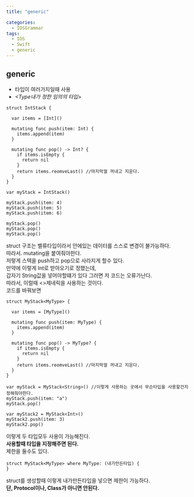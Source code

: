 ```yaml
---
title: "generic"

categories:
  - IOSGrammar
tags:
  - IOS
  - Swift
  - generic
---
```


## generic
- 타입이 여러가지일때 사용
- *<Type내가 정한 임의의 타입*>

~~~
struct IntStack {
  
  var items = [Int]()

  mutating func push(item: Int) {
    items.append(item)
  }

  mutating func pop() -> Int? {
    if items.isEmpty {
      return nil
    }
    return items.reomveLast() //마지막껄 꺼내고 지운다.
  }
}

var myStack = IntStack()

myStack.push(item: 4)
myStack.push(item: 5)
myStack.push(item: 6)

myStack.pop()
myStack.pop()
myStack.pop()
~~~
struct 구조는 벨류타입이라서 안에있는 데이터를 스스로 변경이 불가능하다.  
따라서. mutating을 붙여줘야한다.  
저렇게 스텍을 push하고 pop으로 사라지게 할수 있다.  
만약에 이렇게 Int로 받아오기로 정했는데,  
갑자기 String값을 넣어야할떄가 있다 그러면 저 코드는 오류가난다.  
따라서, 이럴때 <>제네릭을 사용하는 것이다.  
코드를 바꿔보면  

~~~
struct MyStack<MyType> {
  
  var items = [MyType]()

  mutating func push(item: MyType) {
    items.append(item)
  }

  mutating func pop() -> MyType? {
    if items.isEmpty {
      return nil
    }
    return items.reomveLast() //마지막껄 꺼내고 지운다.
  }
}

var myStack = MyStack<String>() //이렇게 사용하는 곳에서 무슨타입을 사용할건지 정해줘야한다.
myStack.push(item: "a")
myStack.pop()

var myStack2 = MyStack<Int>()
myStack2.push(item: 3)
myStack2.pop()
~~~
이렇게 두 타입모두 사용이 가능해진다.  
__사용할때 타입을 지정해주면 된다.__   
제한을 둘수도 있다.  

~~~
struct MyStack<MyType> where MyType: (내가만든타입) {
}
~~~
struct를 생성할때 이렇게 내가만든타입을 넣으면 제한이 가능하다.  
__단, Protocol이나, Class가 아니면 안된다.__